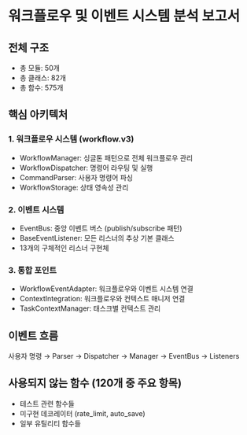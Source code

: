 # 워크플로우 및 이벤트 시스템 분석 보고서

## 전체 구조
- 총 모듈: 50개
- 총 클래스: 82개  
- 총 함수: 575개

## 핵심 아키텍처

### 1. 워크플로우 시스템 (workflow.v3)
- WorkflowManager: 싱글톤 패턴으로 전체 워크플로우 관리
- WorkflowDispatcher: 명령어 라우팅 및 실행
- CommandParser: 사용자 명령어 파싱
- WorkflowStorage: 상태 영속성 관리

### 2. 이벤트 시스템
- EventBus: 중앙 이벤트 버스 (publish/subscribe 패턴)
- BaseEventListener: 모든 리스너의 추상 기본 클래스
- 13개의 구체적인 리스너 구현체

### 3. 통합 포인트
- WorkflowEventAdapter: 워크플로우와 이벤트 시스템 연결
- ContextIntegration: 워크플로우와 컨텍스트 매니저 연결
- TaskContextManager: 태스크별 컨텍스트 관리

## 이벤트 흐름
사용자 명령 → Parser → Dispatcher → Manager → EventBus → Listeners

## 사용되지 않는 함수 (120개 중 주요 항목)
- 테스트 관련 함수들
- 미구현 데코레이터 (rate_limit, auto_save)
- 일부 유틸리티 함수들
